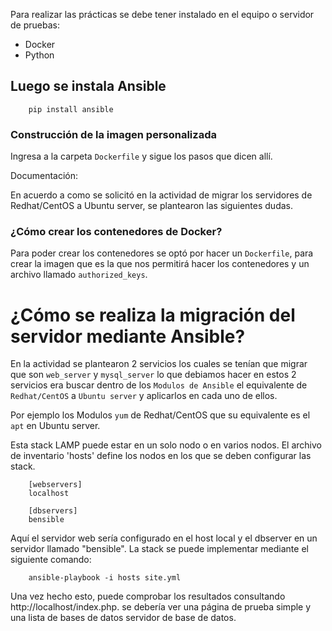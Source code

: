 
Para realizar las prácticas se debe tener instalado en el equipo o servidor de pruebas:
  - Docker
  - Python

## Luego se instala  Ansible 

        pip install ansible

### Construcción de la imagen personalizada
Ingresa a la carpeta ```Dockerfile``` y sigue los pasos que dicen allí.



Documentación: 

En acuerdo a como se solicitó en la actividad de migrar los servidores de Redhat/CentOS a Ubuntu server, se plantearon las siguientes dudas.
### ¿Cómo crear los contenedores de Docker? 
Para poder crear los contenedores se optó por hacer un ```Dockerfile```, para crear la imagen que es la que nos permitirá hacer los contenedores y un archivo llamado ```authorized_keys```.

# ¿Cómo se realiza la migración del servidor mediante Ansible? 
En la actividad se plantearon 2 servicios los cuales se tenían que migrar que son ```web_server``` y ```mysql_server```
lo que debiamos hacer en estos 2 servicios era buscar dentro de los ```Modulos de Ansible``` el equivalente de ```Redhat/CentOS``` a ```Ubuntu server``` y aplicarlos en cada uno de ellos.

Por ejemplo los Modulos ```yum``` de Redhat/CentOS que su equivalente es el ```apt``` en Ubuntu server.






Esta stack LAMP puede estar en un solo nodo o en varios nodos. El archivo de inventario
'hosts' define los nodos en los que se deben configurar las stack.

        [webservers]
        localhost

        [dbservers]
        bensible

Aquí el servidor web sería configurado en el host local y el dbserver en un servidor llamado "bensible". La stack  se puede implementar mediante el siguiente comando:

        ansible-playbook -i hosts site.yml

Una vez hecho esto, puede comprobar los resultados consultando http://localhost/index.php.
se debería ver una página de prueba simple y una lista de bases de datos
servidor de base de datos.

